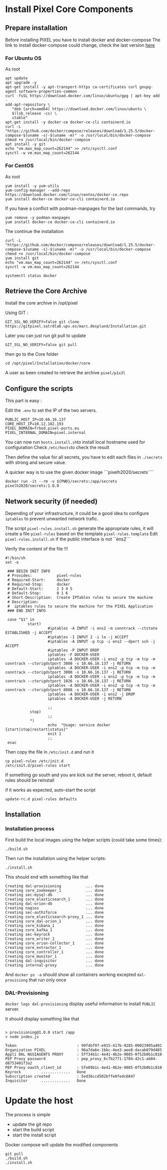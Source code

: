 # Install Pixel Core Components

## Prepare installation
Before installing PIXEL you have to install docker and docker-compose
The link to install docker-compose could change, check the last version [here](https://docs.docker.com/compose/install/)

### For Ubuntu OS

As root



```
apt update
apt upgrade -y
apt-get install -y apt-transport-https ca-certificates curl gnupg-agent software-properties-common
curl -fsSL https://download.docker.com/linux/ubuntu/gpg | apt-key add -
add-apt-repository \
   "deb [arch=amd64] https://download.docker.com/linux/ubuntu \
   $(lsb_release -cs) \
   stable"
apt-get install -y docker-ce docker-ce-cli containerd.io
curl -L "https://github.com/docker/compose/releases/download/1.25.5/docker-compose-$(uname -s)-$(uname -m)" -o /usr/local/bin/docker-compose
chmod +x /usr/local/bin/docker-compose
apt install -y git
echo "vm.max_map_count=262144" >> /etc/sysctl.conf
sysctl -w vm.max_map_count=262144
```
### For  CentOS

As root
```
yum install -y yum-utils
yum-config-manager --add-repo https://download.docker.com/linux/centos/docker-ce.repo
yum install docker-ce docker-ce-cli containerd.io
```
If you have a conflict with podman-manpages for the last commands, try
```
yum remove -y podman-manpages
yum install docker-ce docker-ce-cli containerd.io
```

The continue the installation
```
curl -L "https://github.com/docker/compose/releases/download/1.25.5/docker-compose-$(uname -s)-$(uname -m)" -o /usr/local/bin/docker-compose
chmod +x /usr/local/bin/docker-compose
yum install git
echo "vm.max_map_count=262144" >> /etc/sysctl.conf
sysctl -w vm.max_map_count=262144
```

```
systemctl status docker
```
## Retrieve the Core Archive
Install the core archive in /opt/pixel

Using GIT :
```
GIT_SSL_NO_VERIFY=false git clone https://gitpixel.satrdlab.upv.es/marc.despland/Installation.git
```

Later you can just run git pull to update
```
GIT_SSL_NO_VERIFY=false git pull
```

then go to the Core folder
```
cd /opt/pixel/Installation/docker/core
```

A user as been created to retrieve the archive ```pixel/p1x3l```

## Configure the scripts 

This part is easy :

Edit the ```.env``` to set the IP of the two servers.
```
PUBLIC_HOST_IP=10.66.16.137
CORE_HOST_IP=10.12.182.193
PIXEL_DOMAIN=frbod.pixel-ports.eu
PIXEL_INTERNAL_DOMAIN=pixel.internal
```
You can now run ```hosts.install.sh```to install local hostname used for configuration
Check ```/etc/hosts```to check the result 

Then define the value for all secrets, you have to edit each files in ```./secrets``` with strong and secure value.

A quicker way is to use the given docker image ```pixelh2020/secrets````

```
docker run -it --rm -v ${PWD}/secrets:/app/secrets pixelh2020/secrets:1.0.0
```

## Network security (if needed)

Depending of your infrastructure, it could be a good idea to configure ```iptables``` to prevent unwanted network trafic.

The script ```pixel-rules.install.sh``` generate the appropriate rules, it will create a file ```pixel-rules``` based on the template ```pixel-rules.template```
Edit ```pixel-rules.install.sh``` if the public interface is not ``èns2```

Verify the content of the file !!!

```
#!/bin/sh
set -e

 ### BEGIN INIT INFO
 # Provides:           pixel-rules
 # Required-Start:     docker
 # Required-Stop:      docker
 # Default-Start:      2 3 4 5
 # Default-Stop:       0 1 6
 # Short-Description:  Create IPTables rules to secure the machine
 # Description:
 #  iptables rules to secure the machine for the PIXEL Application
 ### END INIT INFO

 case "$1" in
          start)
                   #iptables -A INPUT -i ens2 -m conntrack --ctstate ESTABLISHED -j ACCEPT
                   #iptables -I INPUT 2 -i lo -j ACCEPT
                   #iptables -A INPUT -p tcp -i ens2 --dport ssh -j ACCEPT
                   #iptables -P INPUT DROP
                   iptables -F DOCKER-USER
                   iptables -A DOCKER-USER -i ens2 -p tcp -m tcp -m conntrack --ctorigdstport 3080 -s 10.66.16.137 -j RETURN
                   iptables -A DOCKER-USER -i ens2 -p tcp -m tcp -m conntrack --ctorigdstport 3000 -s 10.66.16.137 -j RETURN
                   iptables -A DOCKER-USER -i ens2 -p tcp -m tcp -m conntrack --ctorigdstport 1026 -s 10.66.16.137 -j RETURN
                   iptables -A DOCKER-USER -i ens2 -p tcp -m tcp -m conntrack --ctorigdstport 8088 -s 10.66.16.137 -j RETURN
                   iptables -A DOCKER-USER -i ens2 -j DROP
                   iptables -A DOCKER-USER -j RETURN
                   
                   ;;
           stop)
                   ;;
           *)
                   echo  "Usage: service docker {start|stop|restart|status}"
                   exit 1
                   ;;
 esac
```

Then copy the file in ```/etc/init.d``` and run it

```
cp pixel-rules /etc/init.d
/etc/init.d/pixel-rules start
```

If something go south and you are kick out the server, reboot it, default rules should be reinstall

if it works as expected, auto-start the script
```
update-rc.d pixel-rules defaults
```


## Installation

### Installation process

First build the local images using the helper scripts (could take some times):
```
./build.sh
```

Then run the installation using the helper scripts:
```
./install.sh
```

This should end with something like that
```
Creating dal-provisioning           ... done
Creating core_zookeeper_1           ... done
Creating sec-mysql-db               ... done
Creating core_elasticsearch_1       ... done
Creating dal-orion-db               ... done
Creating nagios                     ... done
Creating sec-authzforce             ... done
Creating core_elasticsearch-proxy_1 ... done
Creating core_dal-orion_1           ... done
Creating core_kibana_1              ... done
Creating core_kafka_1               ... done
Creating sec-keyrock                ... done
Creating core_writer_1              ... done
Creating core_orion-collector_1     ... done
Creating core_extractor_1           ... done
Creating core_controller_1          ... done
Creating core_monitor_1             ... done
Creating dal-inquisitor             ... done
Creating internal-proxy             ... done
```

And ```docker ps -a``` should show all containers working excepted ```dal-provisiong``` that run only once

### DAL-Provisioning

```docker logs dal-provisioning``` display useful information to install ```PUBLIC``` server.

It should display something like that
```

> provisioning@1.0.0 start /app
> node index.js

Token                           : 99f4bf97-e915-417b-9285-09023905a491
Organization PIXEL              : 96a7da6e-1bbc-4ee3-aee8-dacab079d485
Appli DAL NGSIAGENTS PROXY      : 5ff34b1c-4e41-4b2e-9085-0f52b0b1c810
PEP Proxy password              : pep_proxy_6c7b2771-1704-42c1-ab04-d8753401f3a2
PEP Proxy oauth_client_id       : 5fe89b1c-4e41-4b2e-9085-0f52b0b1c810
Keyrock         .............   Done
Subscription created            : 5ed36ccd502bffe0fedc6847
Inquisitor      .............   Done
```


# Update the host

The process is simple
* update the git repo
* start the build script
* start the install script

Docker compose will update the modified components

```
git pull
./build.sh
./install.sh
```